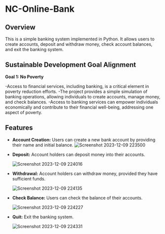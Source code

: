 # NC-Online-Bank

## Overview
This is a simple banking system implemented in Python. It allows users to create accounts, deposit and withdraw money, check account balances, and exit the banking system.

## Sustainable Development Goal Alignment
**Goal 1: No Poverty**

-Access to financial services, including banking, is a critical element in poverty reduction efforts.
-The project provides a simple simulation of banking operations, allowing individuals to create accounts, manage money, and check balances.
-Access to banking services can empower individuals economically and contribute to their financial well-being, addressing one aspect of poverty.

## Features
- **Account Creation:** Users can create a new bank account by providing their name and initial balance.
  ![Screenshot 2023-12-09 223500](https://github.com/nimfadelgado/NC-Online-Bank/assets/119932703/f1650cc2-845a-4377-9baf-f743f7cffd16)

- **Deposit:** Account holders can deposit money into their accounts.
  
  ![Screenshot 2023-12-09 224016](https://github.com/nimfadelgado/NC-Online-Bank/assets/119932703/afc908b3-a3d4-4441-8eee-b90bb23fae10)

- **Withdrawal:** Account holders can withdraw money, provided they have sufficient funds.
  
  ![Screenshot 2023-12-09 224135](https://github.com/nimfadelgado/NC-Online-Bank/assets/119932703/ce91c012-ed34-467e-bdcf-7a453b36d37f)

- **Check Balance:** Users can check the balance of their accounts.
  
  ![Screenshot 2023-12-09 224227](https://github.com/nimfadelgado/NC-Online-Bank/assets/119932703/00ea7714-4710-40ca-84ba-8d5a4c6ec1c6)

- **Quit:** Exit the banking system.
  
  ![Screenshot 2023-12-09 224331](https://github.com/nimfadelgado/NC-Online-Bank/assets/119932703/61fe8c88-3584-4848-8bef-0b37cc43bfab)

